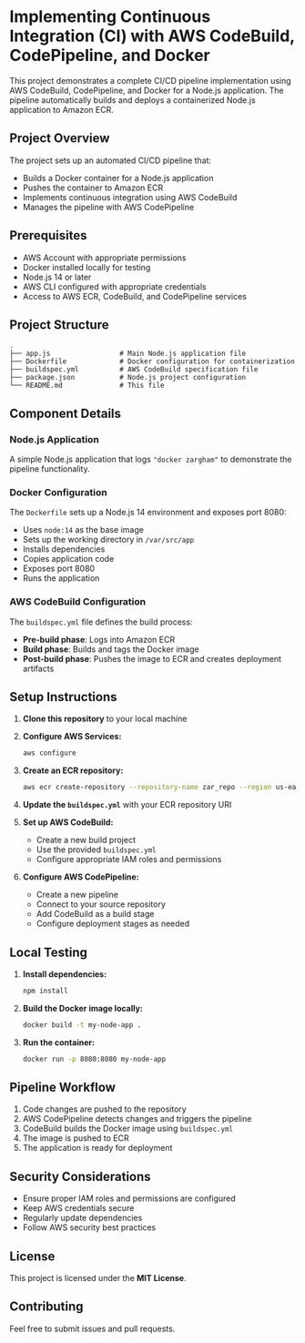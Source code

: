 # **Implementing Continuous Integration (CI) with AWS CodeBuild, CodePipeline, and Docker**  

This project demonstrates a complete CI/CD pipeline implementation using AWS CodeBuild, CodePipeline, and Docker for a Node.js application. The pipeline automatically builds and deploys a containerized Node.js application to Amazon ECR.  

## **Project Overview**  
The project sets up an automated CI/CD pipeline that:  

- Builds a Docker container for a Node.js application  
- Pushes the container to Amazon ECR  
- Implements continuous integration using AWS CodeBuild  
- Manages the pipeline with AWS CodePipeline  

## **Prerequisites**  
- AWS Account with appropriate permissions  
- Docker installed locally for testing  
- Node.js 14 or later  
- AWS CLI configured with appropriate credentials  
- Access to AWS ECR, CodeBuild, and CodePipeline services  

## **Project Structure**  
```
.
├── app.js                 # Main Node.js application file
├── Dockerfile             # Docker configuration for containerization
├── buildspec.yml          # AWS CodeBuild specification file
├── package.json           # Node.js project configuration
└── README.md              # This file
```

## **Component Details**  

### **Node.js Application**  
A simple Node.js application that logs `"docker zargham"` to demonstrate the pipeline functionality.  

### **Docker Configuration**  
The `Dockerfile` sets up a Node.js 14 environment and exposes port 8080:  

- Uses `node:14` as the base image  
- Sets up the working directory in `/var/src/app`  
- Installs dependencies  
- Copies application code  
- Exposes port 8080  
- Runs the application  

### **AWS CodeBuild Configuration**  
The `buildspec.yml` file defines the build process:  

- **Pre-build phase**: Logs into Amazon ECR  
- **Build phase**: Builds and tags the Docker image  
- **Post-build phase**: Pushes the image to ECR and creates deployment artifacts  

## **Setup Instructions**  

1. **Clone this repository** to your local machine  

2. **Configure AWS Services:**  
   ```sh
   aws configure
   ```

3. **Create an ECR repository:**  
   ```sh
   aws ecr create-repository --repository-name zar_repo --region us-east-1
   ```

4. **Update the `buildspec.yml`** with your ECR repository URI  

5. **Set up AWS CodeBuild:**  
   - Create a new build project  
   - Use the provided `buildspec.yml`  
   - Configure appropriate IAM roles and permissions  

6. **Configure AWS CodePipeline:**  
   - Create a new pipeline  
   - Connect to your source repository  
   - Add CodeBuild as a build stage  
   - Configure deployment stages as needed  

## **Local Testing**  

1. **Install dependencies:**  
   ```sh
   npm install
   ```

2. **Build the Docker image locally:**  
   ```sh
   docker build -t my-node-app .
   ```

3. **Run the container:**  
   ```sh
   docker run -p 8080:8080 my-node-app
   ```

## **Pipeline Workflow**  
1. Code changes are pushed to the repository  
2. AWS CodePipeline detects changes and triggers the pipeline  
3. CodeBuild builds the Docker image using `buildspec.yml`  
4. The image is pushed to ECR  
5. The application is ready for deployment  

## **Security Considerations**  
- Ensure proper IAM roles and permissions are configured  
- Keep AWS credentials secure  
- Regularly update dependencies  
- Follow AWS security best practices  

## **License**  
This project is licensed under the **MIT License**.  

## **Contributing**  
Feel free to submit issues and pull requests.

